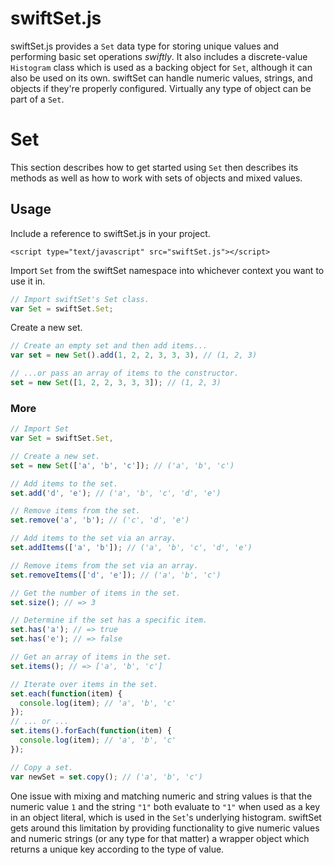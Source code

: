 swiftSet.js
===========

swiftSet.js provides a `Set` data type for storing unique values and performing basic set operations _swiftly_. It also includes a discrete-value `Histogram` class which is used as a backing object for `Set`, although it can also be used on its own. swiftSet can handle numeric values, strings, and objects if they're properly configured. Virtually any type of object can be part of a `Set`. 

# Set
This section describes how to get started using `Set` then describes its methods as well as how to work with sets of objects and mixed values.

## Usage

Include a reference to swiftSet.js in your project.

`<script type="text/javascript" src="swiftSet.js"></script>`

Import `Set` from the swiftSet namespace into whichever context you want to use it in.

```javascript
// Import swiftSet's Set class.
var Set = swiftSet.Set;
```

Create a new set.

```javascript
// Create an empty set and then add items...
var set = new Set().add(1, 2, 2, 3, 3, 3), // (1, 2, 3)

// ...or pass an array of items to the constructor.
set = new Set([1, 2, 2, 3, 3, 3]); // (1, 2, 3)
```
### More

```javascript
// Import Set
var Set = swiftSet.Set,

// Create a new set.
set = new Set(['a', 'b', 'c']); // ('a', 'b', 'c')

// Add items to the set.
set.add('d', 'e'); // ('a', 'b', 'c', 'd', 'e')

// Remove items from the set.
set.remove('a', 'b'); // ('c', 'd', 'e')

// Add items to the set via an array.
set.addItems(['a', 'b']); // ('a', 'b', 'c', 'd', 'e')

// Remove items from the set via an array.
set.removeItems(['d', 'e']); // ('a', 'b', 'c')

// Get the number of items in the set.
set.size(); // => 3

// Determine if the set has a specific item.
set.has('a'); // => true
set.has('e'); // => false

// Get an array of items in the set.
set.items(); // => ['a', 'b', 'c']

// Iterate over items in the set.
set.each(function(item) {
  console.log(item); // 'a', 'b', 'c'
});
// ... or ...
set.items().forEach(function(item) {
  console.log(item); // 'a', 'b', 'c'
});

// Copy a set.
var newSet = set.copy(); // ('a', 'b', 'c')
```

<!---
### Sets of objects
```javascript

```
### About Keys
```javascript

```
-->

One issue with mixing and matching numeric and string values is that the numeric value `1` and the string `"1"` both evaluate to `"1"` when used as a key in an object literal, which is used in the `Set`'s underlying histogram. swiftSet gets around this limitation by providing functionality to give numeric values and numeric strings (or any type for that matter) a wrapper object which returns a unique key according to the type of value.

